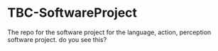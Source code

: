 # TBC-SoftwareProject
The repo for the software project for the language, action, perception software project.
do you see this?
